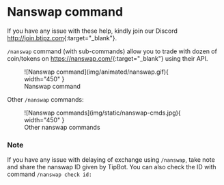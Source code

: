 # Nanswap command

If you have any issue with these help, kindly join our Discord <http://join.btipz.com>{:target="_blank"}.

`/nanswap` command (with sub-commands) allow you to trade with dozen of coin/tokens on <https://nanswap.com/>{:target="_blank"} using their API.

<figure markdown>
  ![Nanswap command](img/animated/nanswap.gif){ width="450" }
  <figcaption>Nanswap command</figcaption>
</figure>

Other `/nanswap` commands:

<figure markdown>
  ![Nanswap commands](img/static/nanswap-cmds.jpg){ width="450" }
  <figcaption>Other nanswap commands</figcaption>
</figure>

### Note

If you have any issue with delaying of exchange using `/nanswap`, take note and share the nanswap ID given by TipBot. You can also check the ID with command `/nanswap check id:`



